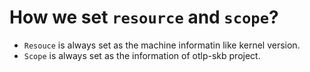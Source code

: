 
# How we set `resource` and `scope`?

- `Resouce` is always set as the machine informatin like kernel version.
- `Scope` is always set as the information of otlp-skb project.